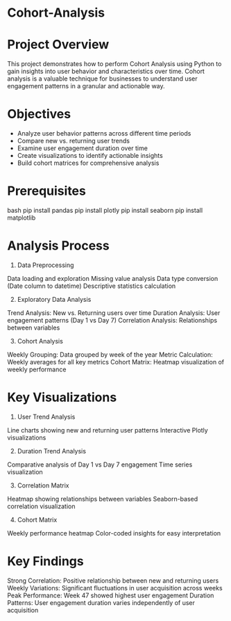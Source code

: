 # Cohort-Analysis
# Project Overview
This project demonstrates how to perform Cohort Analysis using Python to gain insights into user behavior and characteristics over time. Cohort analysis is a valuable technique for businesses to understand user engagement patterns in a granular and actionable way.

# Objectives
- Analyze user behavior patterns across different time periods
- Compare new vs. returning user trends
- Examine user engagement duration over time
- Create visualizations to identify actionable insights
- Build cohort matrices for comprehensive analysis

# Prerequisites
bash pip install pandas
pip install plotly
pip install seaborn
pip install matplotlib

# Analysis Process
1. Data Preprocessing

Data loading and exploration
Missing value analysis
Data type conversion (Date column to datetime)
Descriptive statistics calculation

2. Exploratory Data Analysis

Trend Analysis: New vs. Returning users over time
Duration Analysis: User engagement patterns (Day 1 vs Day 7)
Correlation Analysis: Relationships between variables

3. Cohort Analysis

Weekly Grouping: Data grouped by week of the year
Metric Calculation: Weekly averages for all key metrics
Cohort Matrix: Heatmap visualization of weekly performance

# Key Visualizations

1. User Trend Analysis

Line charts showing new and returning user patterns
Interactive Plotly visualizations


2. Duration Trend Analysis

Comparative analysis of Day 1 vs Day 7 engagement
Time series visualization


3. Correlation Matrix

Heatmap showing relationships between variables
Seaborn-based correlation visualization


4. Cohort Matrix

Weekly performance heatmap
Color-coded insights for easy interpretation


# Key Findings

Strong Correlation: Positive relationship between new and returning users
Weekly Variations: Significant fluctuations in user acquisition across weeks
Peak Performance: Week 47 showed highest user engagement
Duration Patterns: User engagement duration varies independently of user acquisition
